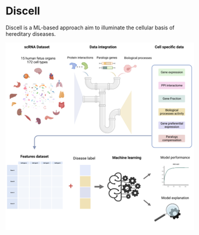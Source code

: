# Discell
Discell is a ML-based approach aim to illuminate the cellular basis of hereditary diseases.

<img src="Concept Figure.png" alt="Concept Figure">
